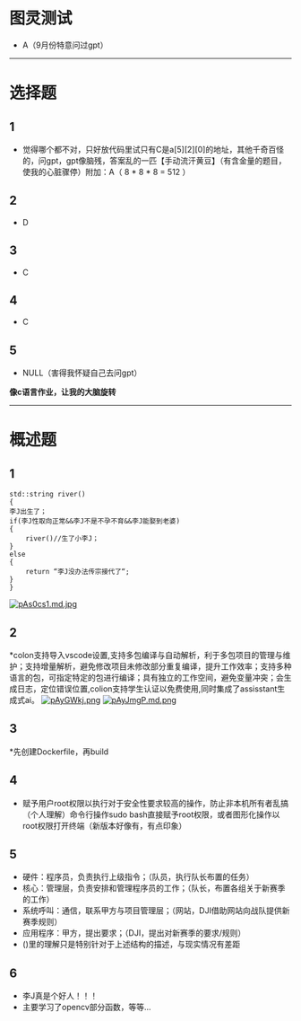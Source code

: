 # 图灵测试
* A（9月份特意问过gpt）
* ***
# 选择题
  ## 1 
* 觉得哪个都不对，只好放代码里试只有C是a[5][2][0]的地址，其他千奇百怪的，问gpt，gpt像脑残，答案乱的一匹【手动流汗黄豆】（有含金量的题目，使我的心脏骤停）附加：A（ 8 * 8 * 8 = 512 ）
##  2
* D
## 3
* C
## 4 
* C
## 5
* NULL（害得我怀疑自己去问gpt）

**像c语言作业，让我的大脑旋转**
***
# 概述题
## 1
    std::string river()
    {
    李J出生了；
    if(李J性取向正常&&李J不是不孕不育&&李J能娶到老婆)
    {
        river()//生了小李J；
    }
    else
    {
        return “李J没办法传宗接代了“;
    }
    }
[![pAs0cs1.md.jpg](https://s21.ax1x.com/2024/11/05/pAs0cs1.md.jpg)](https://imgse.com/i/pAs0cs1)
## 2 
*colon支持导入vscode设置,支持多包编译与自动解析，利于多包项目的管理与维护；支持增量解析，避免修改项目未修改部分重复编译，提升工作效率；支持多种语言的包，可指定特定的包进行编译；具有独立的工作空间，避免变量冲突；会生成日志，定位错误位置,colion支持学生认证以免费使用,同时集成了assisstant生成式ai。
[![pAyGWkj.png](https://s21.ax1x.com/2024/11/07/pAyGWkj.png)](https://imgse.com/i/pAyGWkj)
[![pAyJmgP.md.png](https://s21.ax1x.com/2024/11/07/pAyJmgP.md.png)](https://imgse.com/i/pAyJmgP)
## 3
*先创建Dockerfile，再build
## 4
* 赋予用户root权限以执行对于安全性要求较高的操作，防止非本机所有者乱搞（个人理解）命令行操作sudo bash直接赋予root权限，或者图形化操作以root权限打开终端（新版本好像有，有点印象）
## 5
* 硬件：程序员，负责执行上级指令；（队员，执行队长布置的任务）
* 核心：管理层，负责安排和管理程序员的工作；（队长，布置各组关于新赛季的工作）
* 系统呼叫：通信，联系甲方与项目管理层；（网站，DJI借助网站向战队提供新赛季规则）
* 应用程序：甲方，提出要求；（DJI，提出对新赛季的要求/规则）
*  ()里的理解只是特别针对于上述结构的描述，与现实情况有差距 
## 6
* 李J真是个好人！！！
* 主要学习了opencv部分函数，等等...


